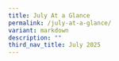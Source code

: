 ```yaml
---
title: July At a Glance
permalink: /july-at-a-glance/
variant: markdown
description: ""
third_nav_title: July 2025
---
```


